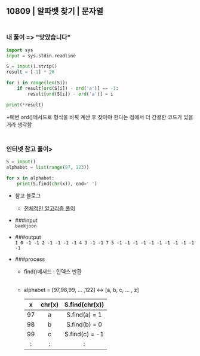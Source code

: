 ## 10809 | 알파벳 찾기 | 문자열

### <br>내 풀이 => "맞았습니다"
```python
import sys
input = sys.stdin.readline

S = input().strip()
result = [-1] * 26

for i in range(len(S)):
    if result[ord(S[i]) - ord('a')] == -1:
        result[ord(S[i]) - ord('a')] = i

print(*result)
```
+매번 ord()메서드로 형식을 바꿔 계산 후 찾아야 한다는 점에서 더 간결한 코드가 있을 거라 생각함

### <br>인터넷 참고 풀이>
```python
S = input()
alphabet = list(range(97, 123))

for x in alphabet:
    print(S.find(chr(x)), end=' ')
```
+ 참고 블로그
    - [전체적인 알고리즘 풀이](https://ooyoung.tistory.com/68)
+ ###input<br>
    `baekjoon`
+ ###output<br>
    `1 0 -1 -1 2 -1 -1 -1 -1 4 3 -1 -1 7 5 -1 -1 -1 -1 -1 -1 -1 -1 -1 -1 -1`
+ ###process<br>
    - find()메서드 : 인덱스 반환
    <br>
      
    - alphabet = [97,98,99, ... ,122] <-> [a, b, c, ... , z]     
    
        |x|chr(x)|S.find(chr(x))|
        |:---:|:---:|:---:|
        |97|a|S.find(a) = 1|
        |98|b|S.find(b) = 0|
        |99|c|S.find(c) = -1|
        |:|:|:|